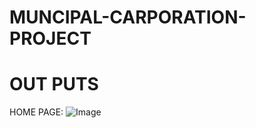 # MUNCIPAL-CARPORATION-PROJECT
# OUT PUTS
 HOME PAGE:
      ![Image](https://github.com/user-attachments/assets/b5753a5d-6a9c-4010-a1cf-0276c3e66df3)
